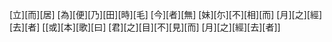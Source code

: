 [立][而][居] [為][便][乃][田][時][毛] [今][者][無] [妹][尓][不][相][而] [月][之][經][去][者] [[或][本][歌][曰] [君][之][目][不][見][而] [月][之][經][去][者]]

